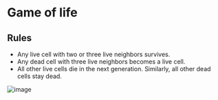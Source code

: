 # Game of life

## Rules

- Any live cell with two or three live neighbors survives.
- Any dead cell with three live neighbors becomes a live cell.
- All other live cells die in the next generation. Similarly, all other dead cells stay dead.

![image](https://i.imgur.com/dgxwK6m.png)
